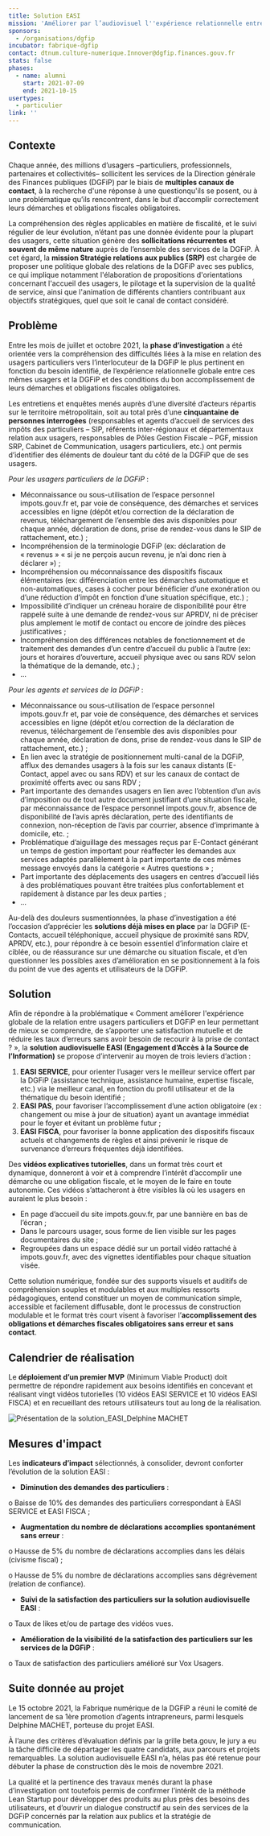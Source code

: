```yaml
---
title: Solution EASI
mission: 'Améliorer par l’audiovisuel l''expérience relationnelle entre les usagers particuliers et la DGFiP et réduire les taux d’erreurs sans avoir besoin de contact. '
sponsors:
  - /organisations/dgfip
incubator: fabrique-dgfip
contact: dtnum.culture-numerique.Innover@dgfip.finances.gouv.fr
stats: false
phases:
  - name: alumni
    start: 2021-07-09
    end: 2021-10-15
usertypes:
  - particulier
link: ''
---
```

## Contexte

Chaque année, des millions d’usagers –particuliers, professionnels, partenaires et collectivités– sollicitent les services de la Direction générale des Finances publiques (DGFiP) par le biais de **multiples canaux de contact**, à la recherche d'une réponse à une questionqu'ils se posent, ou à une problématique qu’ils rencontrent, dans le but d’accomplir correctement leurs démarches et obligations fiscales obligatoires. 

La compréhension des règles applicables en matière de fiscalité, et le suivi régulier de leur évolution, n’étant pas une donnée évidente pour la plupart des usagers, cette situation génère des **sollicitations récurrentes et souvent de même nature** auprès de l’ensemble des services de la DGFiP. À cet égard, la **mission Stratégie relations aux publics (SRP)** est chargée de proposer une politique globale des relations de la DGFiP avec ses publics, ce qui implique notamment l'élaboration de propositions d'orientations concernant l'accueil des usagers, le pilotage et la supervision de la qualité́ de service, ainsi que l'animation de différents chantiers contribuant aux objectifs stratégiques, quel que soit le canal de contact considéré. 

## Problème

Entre les mois de juillet et octobre 2021, la **phase d’investigation** a été orientée vers la compréhension des difficultés liées à la mise en relation des usagers particuliers vers l’interlocuteur de la DGFiP le plus pertinent en fonction du besoin identifié, de l’expérience relationnelle globale entre ces mêmes usagers et la DGFiP et des conditions du bon accomplissement de leurs démarches et obligations fiscales obligatoires. 

Les entretiens et enquêtes menés auprès d’une diversité d’acteurs répartis sur le territoire métropolitain, soit au total près d’une **cinquantaine de personnes interrogées** (responsables et agents d’accueil de services des impôts des particuliers – SIP, référents inter-régionaux et départementaux relation aux usagers, responsables de Pôles Gestion Fiscale – PGF, mission SRP, Cabinet de Communication, usagers particuliers, etc.) ont permis d’identifier des éléments de douleur tant du côté de la DGFiP que de ses usagers. 

*Pour les usagers particuliers de la DGFiP* :

* Méconnaissance ou sous-utilisation de l’espace personnel impots.gouv.fr et, par voie de conséquence, des démarches et services accessibles en ligne (dépôt et/ou correction de la déclaration de revenus, téléchargement de l’ensemble des avis disponibles pour chaque année, déclaration de dons, prise de rendez-vous dans le SIP de rattachement, etc.) ; 
* Incompréhension de la terminologie DGFiP (ex: déclaration de « revenus »  « si je ne perçois aucun revenu, je n’ai donc rien à déclarer ») ; 
* Incompréhension ou méconnaissance des dispositifs fiscaux élémentaires (ex: différenciation entre les démarches automatique et non-automatiques, cases à cocher pour bénéficier d’une exonération ou d’une réduction d’impôt en fonction d’une situation spécifique, etc.) ;
* Impossibilité d’indiquer un créneau horaire de disponibilité pour être rappelé suite à une demande de rendez-vous sur APRDV, ni de préciser plus amplement le motif de contact ou encore de joindre des pièces justificatives ; 
* Incompréhension des différences notables de fonctionnement et de traitement des demandes d’un centre d’accueil du public à l’autre (ex: jours et horaires d’ouverture, accueil physique avec ou sans RDV selon la thématique de la demande, etc.) ;  
* ...

*Pour les agents et services de la DGFiP* : 

* Méconnaissance ou sous-utilisation de l’espace personnel impots.gouv.fr et, par voie de conséquence, des démarches et services accessibles en ligne (dépôt et/ou correction de la déclaration de revenus, téléchargement de l’ensemble des avis disponibles pour chaque année, déclaration de dons, prise de rendez-vous dans le SIP de rattachement, etc.) ; 
* En lien avec la stratégie de positionnement multi-canal de la DGFiP, afflux des demandes usagers à la fois sur les canaux distants (E-Contact, appel avec ou sans RDV) et sur les canaux de contact de proximité offerts avec ou sans RDV ;
* Part importante des demandes usagers en lien avec l’obtention d’un avis d’imposition ou de tout autre document justifiant d’une situation fiscale, par méconnaissance de l’espace personnel impots.gouv.fr, absence de disponibilité de l’avis après déclaration, perte des identifiants de connexion, non-réception de l’avis par courrier, absence d’imprimante à domicile, etc. ; 
* Problématique d’aiguillage des messages reçus par E-Contact générant un temps de gestion important pour réaffecter les demandes aux services adaptés parallèlement à la part importante de ces mêmes message envoyés dans la catégorie « Autres questions » ; 
* Part importante des déplacements des usagers en centres d’accueil liés à des problématiques pouvant être traitées plus confortablement et rapidement à distance par les deux parties ; 
* ...

Au-delà des douleurs susmentionnées, la phase d’investigation a été l’occasion d’apprécier les **solutions déjà mises en place** par la DGFiP (E-Contacts, accueil téléphonique, accueil physique de proximité sans RDV, APRDV, etc.), pour répondre à ce besoin essentiel d’information claire et ciblée, ou de réassurance sur une démarche ou situation fiscale, et d’en questionner les possibles axes d’amélioration en se positionnement à la fois du point de vue des agents et utilisateurs de la DGFiP. 

## Solution

Afin de répondre à la problématique « Comment améliorer l'expérience globale de la relation entre usagers particuliers et DGFiP en leur permettant de mieux se comprendre, de s’apporter une satisfaction mutuelle et de réduire les taux d’erreurs sans avoir besoin de recourir à la prise de contact ? », la **solution audiovisuelle EASI (Engagement d’Accès à la Source de l’Information)** se propose d’intervenir au moyen de trois leviers d’action :

1. **EASI SERVICE**, pour orienter l’usager vers le meilleur service offert par la DGFiP (assistance technique, assistance humaine, expertise fiscale, etc.) via le meilleur canal, en fonction du profil utilisateur et de la thématique du besoin identifié ; 
2. **EASI PAS**, pour favoriser l’accomplissement d’une action obligatoire (ex : changement ou mise à jour de situation) ayant un avantage immédiat pour le foyer et évitant un problème futur ;  
3. **EASI FISCA**, pour favoriser la bonne application des dispositifs fiscaux actuels et changements de règles et ainsi prévenir le risque de survenance d’erreurs fréquentes déjà identifiées. 

Des **vidéos explicatives tutorielles**, dans un format très court et dynamique, donneront à voir et à comprendre l’intérêt d’accomplir une démarche ou une obligation fiscale, et le moyen de le faire en toute autonomie. Ces vidéos s’attacheront à être visibles là où les usagers en auraient le plus besoin : 

* En page d’accueil du site impots.gouv.fr, par une bannière en bas de l’écran ;
* Dans le parcours usager, sous forme de lien visible sur les pages documentaires du site ; 
* Regroupées dans un espace dédié sur un portail vidéo rattaché à impots.gouv.fr, avec des vignettes identifiables pour chaque situation visée. 

Cette solution numérique, fondée sur des supports visuels et auditifs de compréhension souples et modulables et aux multiples ressorts pédagogiques, entend constituer un moyen de communication simple, accessible et facilement diffusable, dont le processus de construction modulable et le format très court visent à favoriser l’**accomplissement des obligations et démarches fiscales obligatoires sans erreur et sans contact**. 

## Calendrier de réalisation

Le **déploiement d’un premier MVP** (Minimum Viable Product) doit permettre de répondre rapidement aux besoins identifiés en concevant et réalisant vingt vidéos tutorielles (10 vidéos EASI SERVICE et 10 vidéos EASI FISCA) et en recueillant des retours utilisateurs tout au long de la réalisation. 

![Présentation de la solution_EASI_Delphine MACHET](/img/netlifycms/pre.sentation.de.la.solution_easi_delphine.machet.png "Présentation de la solution_EASI_Delphine MACHET")

## Mesures d'impact

Les **indicateurs d’impact** sélectionnés, à consolider, devront conforter l’évolution de la solution EASI :  

* **Diminution des demandes des particuliers** :

o	Baisse de 10% des demandes des particuliers correspondant à EASI SERVICE et EASI FISCA ; 

* **Augmentation du nombre de déclarations accomplies spontanément sans erreur** :

o	Hausse de 5% du nombre de déclarations accomplies dans les délais (civisme fiscal) ;

o	Hausse de 5% du nombre de déclarations accomplies sans dégrèvement (relation de confiance).  

* **Suivi de la satisfaction des particuliers sur la solution audiovisuelle EASI** :

o	Taux de likes et/ou de partage des vidéos vues. 

* **Amélioration de la visibilité de la satisfaction des particuliers sur les services de la DGFiP** :

o	Taux de satisfaction des particuliers amélioré sur Vox Usagers. 

## Suite donnée au projet

Le 15 octobre 2021, la Fabrique numérique de la DGFiP a réuni le comité de lancement de sa 1ère promotion d’agents intrapreneurs, parmi lesquels Delphine MACHET, porteuse du projet EASI. 

À l’aune des critères d’évaluation définis par la grille beta.gouv, le jury a eu la tâche difficile de départager les quatre candidats, aux parcours et projets remarquables. La solution audiovisuelle EASI n’a, hélas pas été retenue pour débuter la phase de construction dès le mois de novembre 2021. 

La qualité et la pertinence des travaux menés durant la phase d’investigation ont toutefois permis de confirmer l’intérêt de la méthode Lean Startup pour développer des produits au plus près des besoins des utilisateurs, et d’ouvrir un dialogue constructif au sein des services de la DGFiP concernés par la relation aux publics et la stratégie de communication.
